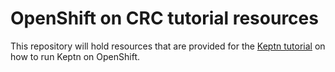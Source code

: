 # OpenShift on CRC tutorial resources

This repository will hold resources that are provided for the [Keptn tutorial](https://tutorials.keptn.sh) on how to run Keptn on OpenShift. 

